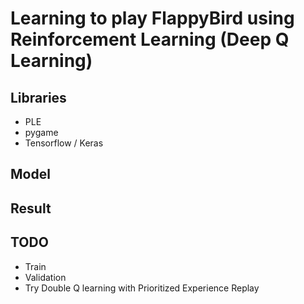 # Learning to play FlappyBird using Reinforcement Learning (Deep Q Learning)

## Libraries
- PLE
- pygame
- Tensorflow / Keras

## Model

## Result

## TODO

- Train
- Validation
- Try Double Q learning with Prioritized Experience Replay